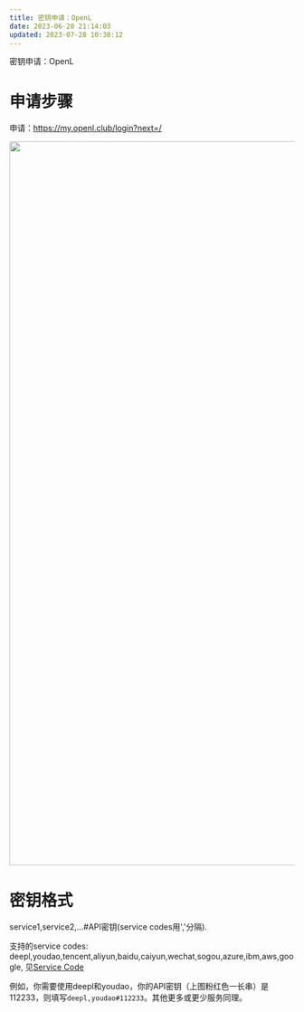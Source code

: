```yaml
---
title: 密钥申请：OpenL
date: 2023-06-28 21:14:03
updated: 2023-07-28 10:38:12
---
```

密钥申请：OpenL

# 申请步骤

申请：<https://my.openl.club/login?next=/>

<img src="https://cdn.nlark.com/yuque/0/2022/png/32594373/1664880800951-2e53cbd2-e2d2-416a-b770-bd935d035f5d.png" width="1280" id="u089ea327" class="ne-image">

# 密钥格式

service1,service2,...#API密钥(service codes用','分隔).

支持的service codes: deepl,youdao,tencent,aliyun,baidu,caiyun,wechat,sogou,azure,ibm,aws,google, 见[Service Code](https://docs.openl.club/#/API/format?id=%e7%bf%bb%e8%af%91%e6%9c%8d%e5%8a%a1%e4%bb%a3%e7%a0%81%e5%90%8d)

例如，你需要使用deepl和youdao，你的API密钥（上图粉红色一长串）是112233，则填写`deepl,youdao#112233`。其他更多或更少服务同理。
